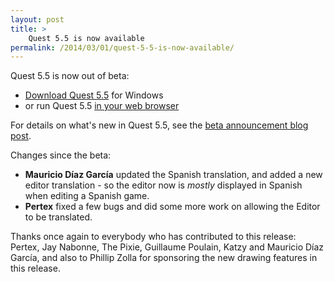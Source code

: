 ```yaml
---
layout: post
title: >
    Quest 5.5 is now available
permalink: /2014/03/01/quest-5-5-is-now-available/
---
```

Quest 5.5 is now out of beta:
<ul>
	<li><a href="http://textadventures.co.uk/quest/desktop">Download Quest 5.5</a> for Windows</li>
	<li>or run Quest 5.5 <a href="http://textadventures.co.uk/create">in your web browser</a></li>
</ul>
For details on what's new in Quest 5.5, see the <a title="Quest 5.5 Beta is now available" href="http://blog.textadventures.co.uk/2013/12/19/quest-5-5-beta-is-now-available/">beta announcement blog post</a>.

Changes since the beta:
<ul>
	<li><strong>Mauricio Díaz García</strong> updated the Spanish translation, and added a new editor translation - so the editor now is <em>mostly</em> displayed in Spanish when editing a Spanish game.</li>
	<li><strong>Pertex</strong> fixed a few bugs and did some more work on allowing the Editor to be translated.</li>
</ul>
Thanks once again to everybody who has contributed to this release: Pertex, Jay Nabonne, The Pixie, Guillaume Poulain, Katzy and Mauricio Díaz García, and also to Phillip Zolla for sponsoring the new drawing features in this release.